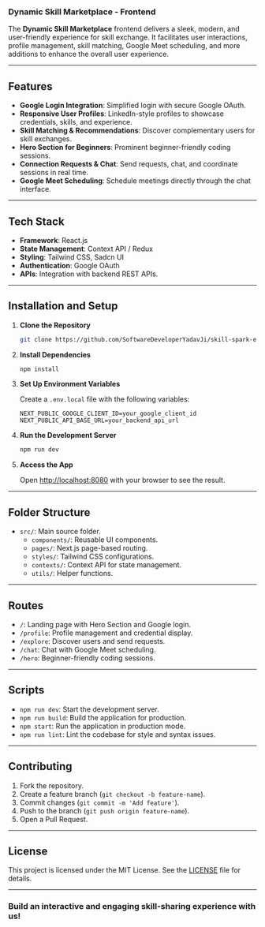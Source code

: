 ### Dynamic Skill Marketplace - Frontend

The **Dynamic Skill Marketplace** frontend delivers a sleek, modern, and user-friendly experience for skill exchange. It facilitates user interactions, profile management, skill matching, Google Meet scheduling, and more additions to enhance the overall user experience.

---

## Features

- **Google Login Integration**: Simplified login with secure Google OAuth.
- **Responsive User Profiles**: LinkedIn-style profiles to showcase credentials, skills, and experience.
- **Skill Matching & Recommendations**: Discover complementary users for skill exchanges.
- **Hero Section for Beginners**: Prominent beginner-friendly coding sessions.
- **Connection Requests & Chat**: Send requests, chat, and coordinate sessions in real time.
- **Google Meet Scheduling**: Schedule meetings directly through the chat interface.

---

## Tech Stack

- **Framework**: React.js
- **State Management**: Context API / Redux
- **Styling**: Tailwind CSS, Sadcn UI
- **Authentication**: Google OAuth
- **APIs**: Integration with backend REST APIs.

---

## Installation and Setup

1. **Clone the Repository**
    
    ```bash
    git clone https://github.com/SoftwareDeveloperYadavJi/skill-spark-exchange
    ```
    
2. **Install Dependencies**
    
    ```bash
    npm install
    ```
    
3. **Set Up Environment Variables**
    
    Create a `.env.local` file with the following variables:
    ```
    NEXT_PUBLIC_GOOGLE_CLIENT_ID=your_google_client_id
    NEXT_PUBLIC_API_BASE_URL=your_backend_api_url
    ```
    
4. **Run the Development Server**
    
    ```bash
    npm run dev
    ```
    
5. **Access the App**
    
    Open [http://localhost:8080](http://localhost:8080) with your browser to see the result.
    
---

## Folder Structure

- `src/`: Main source folder.
    - `components/`: Reusable UI components.
    - `pages/`: Next.js page-based routing.
    - `styles/`: Tailwind CSS configurations.
    - `contexts/`: Context API for state management.
    - `utils/`: Helper functions.

---

## Routes

- `/`: Landing page with Hero Section and Google login.
- `/profile`: Profile management and credential display.
- `/explore`: Discover users and send requests.
- `/chat`: Chat with Google Meet scheduling.
- `/hero`: Beginner-friendly coding sessions.

---

## Scripts

- `npm run dev`: Start the development server.
- `npm run build`: Build the application for production.
- `npm start`: Run the application in production mode.
- `npm run lint`: Lint the codebase for style and syntax issues.

---

## Contributing

1. Fork the repository.
2. Create a feature branch (`git checkout -b feature-name`).
3. Commit changes (`git commit -m 'Add feature'`).
4. Push to the branch (`git push origin feature-name`).
5. Open a Pull Request.

---

## License

This project is licensed under the MIT License. See the [LICENSE](https://github.com/SoftwareDeveloperYadavJi/skill-spark-exchange/blob/main/LICENSE) file for details.

---

### Build an interactive and engaging skill-sharing experience with us!